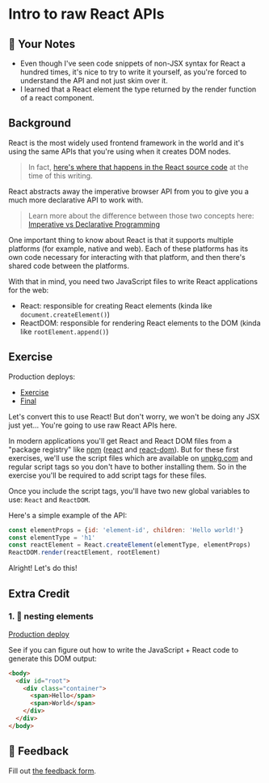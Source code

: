 # Intro to raw React APIs

## 📝 Your Notes

- Even though I've seen code snippets of non-JSX syntax for React a hundred
  times, it's nice to try to write it yourself, as you're forced to understand
  the API and not just skim over it.
- I learned that a React element the type returned by the render function of a
  react component.

## Background

React is the most widely used frontend framework in the world and it's using the
same APIs that you're using when it creates DOM nodes.

> In fact,
> [here's where that happens in the React source code](https://github.com/facebook/react/blob/48907797294340b6d5d8fecfbcf97edf0691888d/packages/react-dom/src/client/ReactDOMComponent.js#L416)
> at the time of this writing.

React abstracts away the imperative browser API from you to give you a much more
declarative API to work with.

> Learn more about the difference between those two concepts here:
> [Imperative vs Declarative Programming](https://tylermcginnis.com/imperative-vs-declarative-programming/)

One important thing to know about React is that it supports multiple platforms
(for example, native and web). Each of these platforms has its own code
necessary for interacting with that platform, and then there's shared code
between the platforms.

With that in mind, you need two JavaScript files to write React applications for
the web:

- React: responsible for creating React elements (kinda like
  `document.createElement()`)
- ReactDOM: responsible for rendering React elements to the DOM (kinda like
  `rootElement.append()`)

## Exercise

Production deploys:

- [Exercise](http://react-fundamentals.netlify.app/isolated/exercise/02.html)
- [Final](http://react-fundamentals.netlify.app/isolated/final/02.html)

Let's convert this to use React! But don't worry, we won't be doing any JSX just
yet... You're going to use raw React APIs here.

In modern applications you'll get React and React DOM files from a "package
registry" like [npm](https://npmjs.com) ([react](https://npm.im/react) and
[react-dom](https://npm.im/react-dom)). But for these first exercises, we'll use
the script files which are available on [unpkg.com](https://unpkg.com) and
regular script tags so you don't have to bother installing them. So in the
exercise you'll be required to add script tags for these files.

Once you include the script tags, you'll have two new global variables to use:
`React` and `ReactDOM`.

Here's a simple example of the API:

```javascript
const elementProps = {id: 'element-id', children: 'Hello world!'}
const elementType = 'h1'
const reactElement = React.createElement(elementType, elementProps)
ReactDOM.render(reactElement, rootElement)
```

Alright! Let's do this!

## Extra Credit

### 1. 💯 nesting elements

[Production deploy](http://react-fundamentals.netlify.app/isolated/final/02.extra-1.html)

See if you can figure out how to write the JavaScript + React code to generate
this DOM output:

```html
<body>
  <div id="root">
    <div class="container">
      <span>Hello</span>
      <span>World</span>
    </div>
  </div>
</body>
```

## 🦉 Feedback

Fill out
[the feedback form](https://ws.kcd.im/?ws=React%20Fundamentals%20%E2%9A%9B&e=02%3A%20Intro%20to%20raw%20React%20APIs&em=akd%40akd.io).
